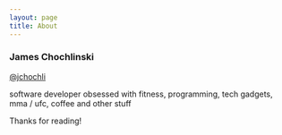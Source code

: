 ```yaml
---
layout: page
title: About
---
```


### James Chochlinski
[@jchochli](https://twitter.com/jchochli)

<p class="message">
 software developer obsessed with fitness, programming, tech gadgets, mma / ufc, coffee and other stuff
</p>

Thanks for reading!
